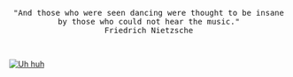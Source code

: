 <br/>

<p align="center">

<samp>
  "And those who were seen dancing were thought to be insane by those who could not hear the music."<br/>
  Friedrich Nietzsche
</samp>
  
</p>

<br/>

[![Uh huh](https://activity-graph.herokuapp.com/graph?username=irvanmalik48&theme=github-dark&hide_border=true)](https://github.com/irvanmalik48)

<br/>
